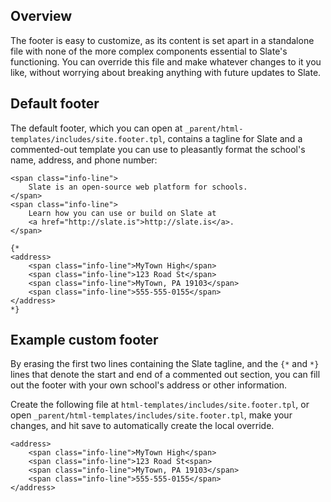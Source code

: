 ## Overview
The footer is easy to customize, as its content is set apart in a standalone file with none of the more complex components essential to
Slate's functioning. You can override this file and make whatever changes to it you like, without worrying about breaking anything with
future updates to Slate.

## Default footer
The default footer, which you can open at `_parent/html-templates/includes/site.footer.tpl`, contains a tagline for Slate and a
commented-out template you can use to pleasantly format the school's name, address, and phone number:

```language-markup
<span class="info-line">
    Slate is an open-source web platform for schools.
</span>
<span class="info-line">
    Learn how you can use or build on Slate at
    <a href="http://slate.is">http://slate.is</a>.
</span>

{*
<address>
    <span class="info-line">MyTown High</span>
	<span class="info-line">123 Road St</span>
	<span class="info-line">MyTown, PA 19103</span>
	<span class="info-line">555-555-0155</span>
</address>
*}
```

## Example custom footer
By erasing the first two lines containing the Slate tagline, and the `{*` and `*}` lines that denote the start and end of a commented
out section, you can fill out the footer with your own school's address or other information.

Create the following file at `html-templates/includes/site.footer.tpl`, or open `_parent/html-templates/includes/site.footer.tpl`, make 
your changes, and hit save to automatically create the local override.

```language-markup
<address>
    <span class="info-line">MyTown High</span>
    <span class="info-line">123 Road St<span>
	<span class="info-line">MyTown, PA 19103</span>
	<span class="info-line">555-555-0155</span>
</address>
```